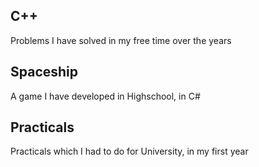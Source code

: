 ## C++ 

Problems I have solved in my free time over the years

## Spaceship

A game I have developed in Highschool, in C#

## Practicals

Practicals which I had to do for University, in my first year
